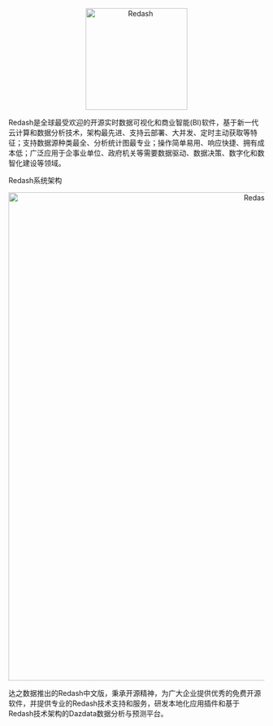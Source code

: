 <p align="center">
  <img title="Redash" src='http://www.dazdata.com/wp-content/uploads/2020/06/logo.png' width="200px"/>
</p>
Redash是全球最受欢迎的开源实时数据可视化和商业智能(BI)软件，基于新一代云计算和数据分析技术，架构最先进、支持云部署、大并发、定时主动获取等特征；支持数据源种类最全、分析统计图最专业；操作简单易用、响应快捷、拥有成本低；广泛应用于企事业单位、政府机关等需要数据驱动、数据决策、数字化和数智化建设等领域。


Redash系统架构
<p align="center">
  <img title="Redash" src='http://www.dazdata.com/wp-content/uploads/2020/06/tech.jpg' width="960px"/>
</p>

达之数据推出的Redash中文版，秉承开源精神，为广大企业提供优秀的免费开源软件，并提供专业的Redash技术支持和服务，研发本地化应用插件和基于Redash技术架构的Dazdata数据分析与预测平台。
